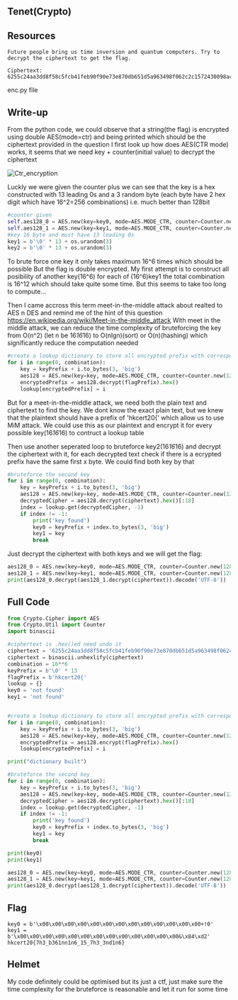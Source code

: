 ## Tenet(Crypto)

## Resources
```
Future people bring us time inversion and quantum computers. Try to decrypt the ciphertext to get the flag.
```
```
Ciphertext: 6255c24aa3dd8f58c5fcb41feb90f90e73e870db651d5a963498f062c2c1572430098acf05
```
enc.py file

## Write-up
From the python code, we could observe that a string(the flag) is encrypted using double AES(mode=ctr) and being printed which should be the ciphertext provided in the question
I first look up how does AES(CTR mode) works, it seems that we need key + counter(initial value) to decrypt the ciphertext

![Ctr_encryption](https://user-images.githubusercontent.com/49106442/139240651-8fb14006-aee4-4b34-982b-7b99bb557992.png)

Luckly we were given the counter plus we can see that the key is a hex constructed with 13 leading 0s and a 3 random byte (each byte have 2 hex digit which have 16^2=256 combinations) i.e. much better than 128bit
```python
#counter given
self.aes128_0 = AES.new(key=key0, mode=AES.MODE_CTR, counter=Counter.new(128, initial_value=1))
self.aes128_1 = AES.new(key=key1, mode=AES.MODE_CTR, counter=Counter.new(128, initial_value=129))
#key 16 byte and must have 13 leading 0s
key1 = b'\0' * 13 + os.urandom(3)
key2 = b'\0' * 13 + os.urandom(3)
```
To brute force one key it only takes maximum 16^6 times which should be possible
But the flag is double encrypted. 
My first attempt is to construct all posibility of another key(16^6) for each of (16^6)key1 the total combination is 16^12 which should take quite some time.
But this seems to take too long to compute...

Then I came accross this term meet-in-the-middle attack about realted to AES n DES and remind me of the hint of this question
https://en.wikipedia.org/wiki/Meet-in-the-middle_attack
With meet in the middle attack, we can reduce the time complexity of bruteforcing the key from O(n^2) (let n be 16*16*16) to O(nlgn)(sort) or O(n)(hashing) which significantly reduce the computation needed
```python
#create a lookup dictionary to store all encrypted prefix with corresponding key
for i in range(0, combination):
	key = keyPrefix + i.to_bytes(3, 'big')
	aes128 = AES.new(key=key, mode=AES.MODE_CTR, counter=Counter.new(128, initial_value=1))
	encryptedPrefix = aes128.decrypt(flagPrefix).hex()
	lookup[encryptedPrefix] = i
```
But for a meet-in-the-middle attack, we need both the plain text and ciphertext to find the key.
We dont know the exact plain text, but we knew that the plaintext should have a prefix of 'hkcert20{' which allow us to use MiM attack. We could use this as our plaintext and encrypt it for every possible key(16*16*16) to contruct a lookup table

Then use another seperated loop to bruteforce key2(16*16*16) and decrypt the ciphertext with it, for each decrypted text check if there is a ecrypted prefix have the same first x byte.
We could find both key by that
```python
#bruteforce the second key
for i in range(0, combination):
	key = keyPrefix + i.to_bytes(3, 'big')
	aes128 = AES.new(key=key, mode=AES.MODE_CTR, counter=Counter.new(128, initial_value=129))
	decryptedCipher = aes128.decrypt(ciphertext).hex()[:18]
	index = lookup.get(decryptedCipher, -1)
	if index != -1:
		print('key found')
		key0 = keyPrefix + index.to_bytes(3, 'big')
		key1 = key
		break

```
Just decrypt the ciphertext with both keys and we will get the flag:
```python
aes128_0 = AES.new(key=key0, mode=AES.MODE_CTR, counter=Counter.new(128, initial_value=1))
aes128_1 = AES.new(key=key1, mode=AES.MODE_CTR, counter=Counter.new(128, initial_value=129))
print(aes128_0.decrypt(aes128_1.decrypt(ciphertext)).decode('UTF-8'))
```
## Full Code
```python
from Crypto.Cipher import AES
from Crypto.Util import Counter
import binascii

#ciphertext is .hex()ed need undo it 
ciphertext = '6255c24aa3dd8f58c5fcb41feb90f90e73e870db651d5a963498f062c2c1572430098acf05'
ciphertext = binascii.unhexlify(ciphertext)
combination = 16**6
keyPrefix = b'\0' * 13
flagPrefix = b'hkcert20{' 
lookup = {}
key0 = 'not found'
key1 = 'not found'


#create a lookup dictionary to store all encrypted prefix with corresponding key
for i in range(0, combination):
	key = keyPrefix + i.to_bytes(3, 'big')
	aes128 = AES.new(key=key, mode=AES.MODE_CTR, counter=Counter.new(128, initial_value=1))
	encryptedPrefix = aes128.encrypt(flagPrefix).hex()
	lookup[encryptedPrefix] = i

print("dictionary built")

#bruteforce the second key
for i in range(0, combination):
	key = keyPrefix + i.to_bytes(3, 'big')
	aes128 = AES.new(key=key, mode=AES.MODE_CTR, counter=Counter.new(128, initial_value=129))
	decryptedCipher = aes128.decrypt(ciphertext).hex()[:18]
	index = lookup.get(decryptedCipher, -1)
	if index != -1:
		print('key found')
		key0 = keyPrefix + index.to_bytes(3, 'big')
		key1 = key
		break

print(key0)
print(key1)

aes128_0 = AES.new(key=key0, mode=AES.MODE_CTR, counter=Counter.new(128, initial_value=1))
aes128_1 = AES.new(key=key1, mode=AES.MODE_CTR, counter=Counter.new(128, initial_value=129))
print(aes128_0.decrypt(aes128_1.decrypt(ciphertext)).decode('UTF-8'))
```
## Flag
```
key0 = b'\x00\x00\x00\x00\x00\x00\x00\x00\x00\x00\x00\x00\x00+!0'
key1 = b'\x00\x00\x00\x00\x00\x00\x00\x00\x00\x00\x00\x00\x00&\x84\xd2'
hkcert20{7h3_b361nn1n6_15_7h3_3nd1n6}
```
## Helmet
My code definitely could be optimised but its just a ctf, just make sure the time complexity for the bruteforce is reasonable and let it run for some time
